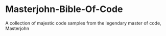 # Masterjohn-Bible-Of-Code
A collection of majestic code samples from the legendary master of code, Masterjohn
